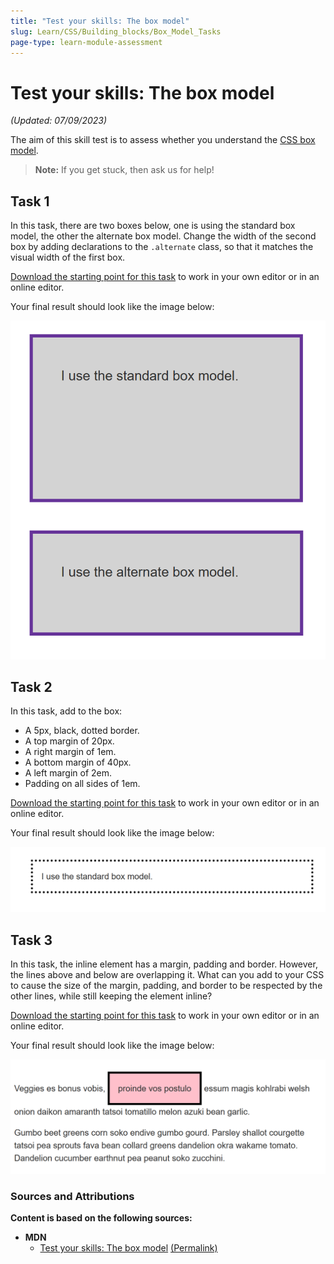 ```yaml
---
title: "Test your skills: The box model"
slug: Learn/CSS/Building_blocks/Box_Model_Tasks
page-type: learn-module-assessment
---
```


# Test your skills: The box model

_(Updated: 07/09/2023)_

The aim of this skill test is to assess whether you understand the [CSS box model](../../resources/css_building_blocks/the_box_model/README.md).

> **Note:** If you get stuck, then ask us for help!

## Task 1

In this task, there are two boxes below, one is using the standard box model, the other the alternate box model. Change the width of the second box by adding declarations to the `.alternate` class, so that it matches the visual width of the first box.

[Download the starting point for this task](assets/box-models-download.html) to work in your own editor or in an online editor.

Your final result should look like the image below:

![Two boxes of the same size](assets/mdn-box-model1.png)

## Task 2

In this task, add to the box:

- A 5px, black, dotted border.
- A top margin of 20px.
- A right margin of 1em.
- A bottom margin of 40px.
- A left margin of 2em.
- Padding on all sides of 1em.

[Download the starting point for this task](assets/mbp-download.html) to work in your own editor or in an online editor.

Your final result should look like the image below:

![A box with a dotted border](assets/mdn-box-model2.png)

## Task 3

In this task, the inline element has a margin, padding and border. However, the lines above and below are overlapping it. What can you add to your CSS to cause the size of the margin, padding, and border to be respected by the other lines, while still keeping the element inline?

[Download the starting point for this task](assets/inline-block-download.html) to work in your own editor or in an online editor.

Your final result should look like the image below:

![An inline box with space between it and the text around it.](assets/mdn-box-model3.png)

### Sources and Attributions

**Content is based on the following sources:**

- **MDN**
  - [Test your skills: The box model](https://developer.mozilla.org/en-US/docs/Learn/CSS/Building_blocks/Box_Model_Tasks) [(Permalink)](https://github.com/mdn/content/blob/529a4466f00f0f29e11716313a3ceb1f9ce5ce76/files/en-us/learn/css/building_blocks/box_model_tasks/index.md)